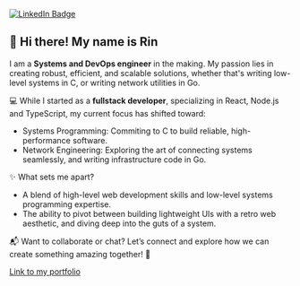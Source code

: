 [![LinkedIn Badge](https://img.shields.io/badge/LinkedIn-Profile-informational?style=flat&logo=linkedin&logoColor=white&color=0D76A8)](https://www.linkedin.com/in/rin-delahaije-9750aa138/)

<h2>👋 Hi there! My name is Rin</h2>

I am a <strong>Systems and DevOps engineer</strong> in the making. My passion lies in creating robust, efficient, and scalable solutions, whether that's writing low-level systems in C, or writing network utilities in Go.

💻 While I started as a <strong>fullstack developer</strong>, specializing in React, Node.js and TypeScript, my current focus has shifted toward:
 - Systems Programming: Commiting to C to build reliable, high-performance software.
 - Network Engineering: Exploring the art of connecting systems seamlessly, and writing infrastructure code in Go.

✨ What sets me apart?
- A blend of high-level web development skills and low-level systems programming expertise.
- The ability to pivot between building lightweight UIs with a retro web aesthetic, and diving deep into the guts of a system.

📬 Want to collaborate or chat? Let’s connect and explore how we can create something amazing together! 🚀

<a href="https://rinkakuworks.com/">Link to my portfolio</a>
